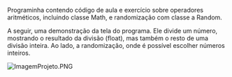 Programinha contendo código de aula e exercício sobre operadores aritméticos, incluindo classe Math, e randomização com classe a Random.

A seguir, uma demonstração da tela do programa. Ele divide um número, mostrando o resultado da divisão (float), mas também o resto de uma divisão inteira. Ao lado, a randomização, onde é possível escolher números inteiros.

![ImagemProjeto.PNG](src%2FImagemProjeto.PNG)

